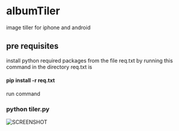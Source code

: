# albumTiler
image tiller for iphone and android

## pre requisites
install python required packages from the file req.txt
 by running this command in the directory req.txt is
   ####    pip install -r req.txt


run command
### python tiler.py

![SCREENSHOT](https://github.com/Ans447766/albumTiler/blob/master/IMG_1107.PNG)
